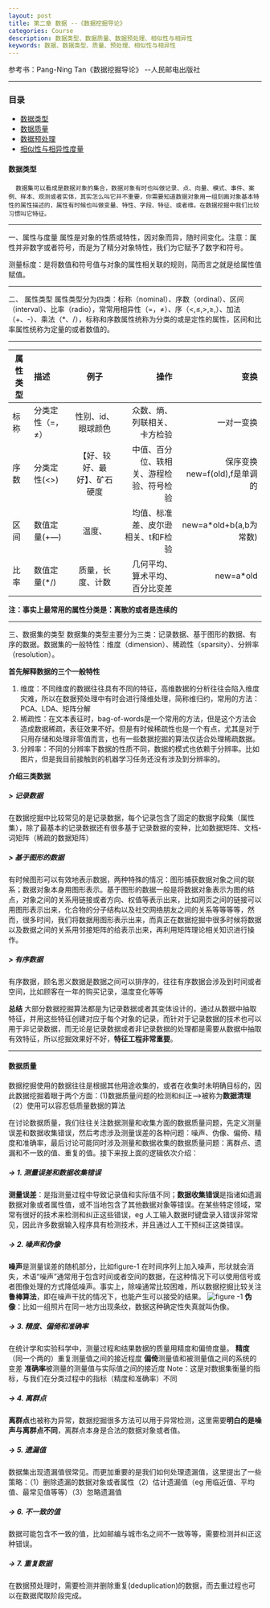 ```yaml
---
layout: post
title: 第二章 数据 --《数据挖掘导论》
categories: Course
description: 数据类型、数据质量、数据预处理、相似性与相异性
keywords: 数据、数据类型、质量、预处理、相似性与相异性
---
```

参考书：Pang-Ning Tan《数据挖掘导论》 --人民邮电出版社


---

### 目录
* [数据类型](#数据类型)
* [数据质量](# )
* [数据预处理](#目录)
* [相似性与相异性度量](# )

#### 数据类型
     
      数据集可以看成是数据对象的集合，数据对象有时也叫做记录、点、向量、模式、事件、案例、样本、观测或者实体，其实怎么叫它并不重要，你需要知道数据对象用一组刻画对象基本特性的属性描述的，属性有时候也叫做变量、特性、字段、特征、或者维。在数据挖掘中我们比较习惯叫它特征。
---
一、属性与度量
属性是对象的性质或特性，因对象而异，随时间变化。注意：属性并非数字或者符号，而是为了精分对象特性，我们为它赋予了数字和符号。

测量标度：是将数值和符号值与对象的属性相关联的规则，简而言之就是给属性值赋值。

---
二、 属性类型
属性类型分为四类：标称（nominal）、序数（ordinal）、区间（interval）、比率（radio），常常用相异性（=，≠）、序（<,≤,>,≥,）、加法（+、-）、乘法（*、/），标称和序数属性统称为分类的或是定性的属性，区间和比率属性统称为定量的或者数值的。

----
| 属性类型 | 描述 | 例子 | 操作 |变换|
| ------- | :------ | :-----: | ------: | ------: |
| 标称 | 分类定性（=，≠） | 性别、id、眼球颜色 | 众数、熵、列联相关、卡方检验 |一对一变换|
| 序数 | 分类定性(<>) | 【好、较好、最好】、矿石硬度 | 中值、百分位、轶相关、游程检验、符号检验 |保序变换new=f(old),f是单调的|
| 区间 | 数值定量(+—) | 温度、| 均值、标准差、皮尔逊相关、t和F检验|new=a*old+b(a,b为常数)
| 比率 | 数值定量(*/) | 质量，长度、计数| 几何平均、算术平均、百分比变差|new=a*old

**注：事实上最常用的属性分类是：离散的或者是连续的**

---


三、数据集的类型
数据集的类型主要分为三类：记录数据、基于图形的数据、有序的数据。数据集的一般特性：维度（dimension）、稀疏性（sparsity）、分辨率（resolution）。

**首先解释数据的三个一般特性**

1. 维度：不同维度的数据往往具有不同的特征，高维数据的分析往往会陷入维度灾难，所以在数据预处理中有时会进行降维处理，简称维归约，常用的方法：PCA、LDA、矩阵分解
2. 稀疏性：在文本表征时，bag-of-words是一个常用的方法，但是这个方法会造成数据稀疏，表征效果不好。但是有时候稀疏性也是一个有点，尤其是对于只用存储和处理非零值而言，也有一些数据挖掘的算法仅适合处理稀疏数据。
3. 分辨率：不同的分辨率下数据的性质不同，数据的模式也依赖于分辨率。比如图片，但是我目前接触到的机器学习任务还没有涉及到分辨率的。

**介绍三类数据**
#####  > 记录数据
在数据挖掘中比较常见的是记录数据，每个记录包含了固定的数据字段集（属性集），除了最基本的记录数据还有很多基于记录数据的变种，比如数据矩阵、文档-词矩阵（稀疏的数据矩阵）

#####  > 基于图形的数据

有时候图形可以有效地表示数据，两种特殊的情况：图形捕获数据对象之间的联系；数据对象本身用图形表示。基于图形的数据一般是将数据对象表示为图的结点，对象之间的关系用链接或者方向、权值等表示出来，比如网页之间的链接可以用图形表示出来，化合物的分子结构以及社交网络朋友之间的关系等等等等，然而，很多时间，我们将数据用图形表示出来，而真正在数据挖掘中很多时候将数据以及数据之间的关系用邻接矩阵的给表示出来，再利用矩阵理论相关知识进行操作。

##### > 有序数据
有序数据，顾名思义数据是数据之间可以排序的，往往有序数据会涉及到时间或者空间，比如顾客在一年的购买记录，温度变化等等

**总结**
大部分数据挖掘算法都是为记录数据或者其变体设计的，通过从数据中抽取特征，并用这些特征创建对应于每个对象的记录，而针对于记录数据的技术也可以用于非记录数据，而无论是记录数据或者非记录数据的处理都是需要从数据中抽取有效特征，所以挖掘效果好不好，**特征工程非常重要**。

---
#### 数据质量

数据挖掘使用的数据往往是根据其他用途收集的，或者在收集时未明确目标的，因此数据挖掘着眼于两个方面：(1)数据质量问题的检测和纠正-->被称为**数据清理**（2）使用可以容忍低质量数据的算法

在讨论数据质量，我们往往关注数据测量和收集方面的数据质量问题，先定义测量误差和数据收集错误，然后考虑涉及测量误差的各种问题：噪声、伪像、偏倚、精度和准确率，最后讨论可能同时涉及测量和数据收集的数据质量问题：离群点、遗漏和不一致的值、重复的值。接下来按上面的逻辑依次介绍：

##### -> 1. 测量误差和数据收集错误

**测量误差**：是指测量过程中导致记录值和实际值不同；**数据收集错误**是指诸如遗漏数据对象或者属性值，或不当地包含了其他数据对象等错误。在某些特定领域，常常有很好的技术来检测和纠正这些错误，eg 人工输入数据时键盘录入错误非常常见，因此许多数据输入程序具有检测技术，并且通过人工干预纠正这类错误。



##### -> 2. 噪声和伪像
**噪声**是测量误差的随机部分，比如figure-1 在时间序列上加入噪声，形状就会消失，术语“噪声”通常用于包含时间或者空间的数据，在这种情况下可以使用信号或者图像处理的方式降低噪声。事实上，除噪通常比较困难，所以数据挖掘比较关注**鲁棒算法**，即在噪声干扰的情况下，也能产生可以接受的结果。
![figure -1](/home/dwj/Myblog/images/blog/2018-3-17-1.jpg) 
**伪像**：比如一组照片在同一地方出现条纹，数据这种确定性失真就叫伪像。

##### -> 3. 精度、偏倚和准确率
在统计学和实验科学中，测量过程和结果数据的质量用精度和偏倚度量。
**精度** （同一个两的）重复测量值之间的接近程度
**偏倚**测量值和被测量值之间的系统的变差
**准确率**被测量的测量值与实际值之间的接近度
Note：这是对数据集衡量的指标，与我们在分类过程中的指标（精度和准确率）不同
##### -> 4. 离群点
**离群点**也被称为异常，数据挖掘很多方法可以用于异常检测，这里需要**明白的是噪声与离群点不同**，离群点本身是合法的数据对象或者值。
##### -> 5. 遗漏值
数据集出现遗漏值很常见。而更加重要的是我们如何处理遗漏值，这里提出了一些策略：（1）删除遗漏的数据对象或者属性（2）估计遗漏值（eg 用临近值、平均值、最常见值等等）（3）忽略遗漏值
##### -> 6. 不一致的值
数据可能包含不一致的值，比如邮编与城市名之间不一致等等，需要检测并纠正这种错误。
##### -> 7. 重复数据
在数据预处理时，需要检测并删除重复(deduplication)的数据，而去重过程也可以在数据爬取阶段完成。



